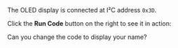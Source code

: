 The OLED display is connected at I²C address `0x3D`.

Click the **Run Code** button on the right to see it in action:

<wokwi-arduino-uno></wokwi-arduino-uno>
<wokwi-ssd1306 i2c-address="0x3d"></wokwi-ssd1306>

Can you change the code to display your name?

